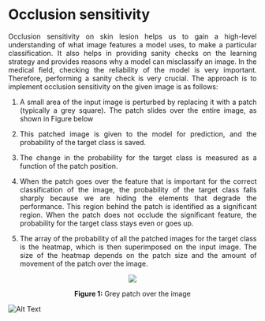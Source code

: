 # **Occlusion sensitivity** #
<p align="justify">Occlusion sensitivity on skin lesion helps us to gain a high-level understanding of what image features a model uses, to make a particular classification. It also helps in providing sanity checks on the learning strategy and provides reasons why a model can misclassify an image. In the medical field, checking the reliability of the model is very important. Therefore, performing a sanity check is very crucial. The approach is to implement occlusion sensitivity on the given image is as follows:</p>

1. <p align="justify">A small area of the input image is perturbed by replacing it with a patch (typically a grey square). The patch slides over the entire image, as shown in Figure below</p>
2. <p align="justify">This patched image is given to the model for prediction, and the probability of the target class is saved.</p>
3. <p align="justify">The change in the probability for the target class is measured as a function of the patch position.</p>
4. <p align="justify">When the patch goes over the feature that is important for the correct classification of the image, the probability of the target class falls sharply because we are hiding the elements that degrade the performance. This region behind the patch is identified as a significant region. When the patch does not occlude the significant feature, the probability for the target class stays even or goes up.</p>
5. <p align="justify">The array of the probability of all the patched images for the target class is the heatmap, which is then superimposed on the input image. The size of the heatmap depends on the patch size and the amount of movement of the patch over the image.</p>  
<div align="center">
<img src="https://github.com/rao208/Explainable_AI/blob/master/Images/patches.svg" >
<p><b>Figure 1:</b> Grey patch over the image</b></div>  

![Alt Text](https://github.com/rao208/Explainable_AI/blob/master/Images/PATCH_64.gif) 
